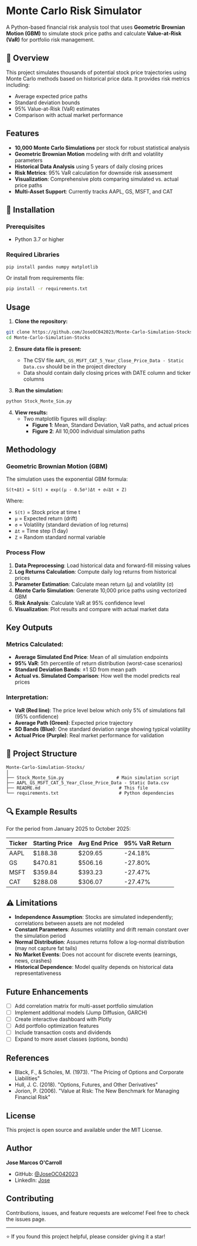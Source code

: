 # Monte Carlo Risk Simulator

A Python-based financial risk analysis tool that uses **Geometric Brownian Motion (GBM)** to simulate stock price paths and calculate **Value-at-Risk (VaR)** for portfolio risk management.

## 🎯 Overview

This project simulates thousands of potential stock price trajectories using Monte Carlo methods based on historical price data. It provides risk metrics including:
- Average expected price paths
- Standard deviation bounds
- 95% Value-at-Risk (VaR) estimates
- Comparison with actual market performance

## Features

- **10,000 Monte Carlo Simulations** per stock for robust statistical analysis
- **Geometric Brownian Motion** modeling with drift and volatility parameters
- **Historical Data Analysis** using 5 years of daily closing prices
- **Risk Metrics**: 95% VaR calculation for downside risk assessment
- **Visualization**: Comprehensive plots comparing simulated vs. actual price paths
- **Multi-Asset Support**: Currently tracks AAPL, GS, MSFT, and CAT

## 🔧 Installation

### Prerequisites
- Python 3.7 or higher

### Required Libraries
```bash
pip install pandas numpy matplotlib
```

Or install from requirements file:
```bash
pip install -r requirements.txt
```

## Usage

1. **Clone the repository:**
```bash
git clone https://github.com/JoseOC042023/Monte-Carlo-Simulation-Stocks.git
cd Monte-Carlo-Simulation-Stocks
```

2. **Ensure data file is present:**
   - The CSV file `AAPL_GS_MSFT_CAT_5_Year_Close_Price_Data - Static Data.csv` should be in the project directory
   - Data should contain daily closing prices with DATE column and ticker columns

3. **Run the simulation:**
```bash
python Stock_Monte_Sim.py
```

4. **View results:**
   - Two matplotlib figures will display:
     - **Figure 1**: Mean, Standard Deviation, VaR paths, and actual prices
     - **Figure 2**: All 10,000 individual simulation paths

## Methodology

### Geometric Brownian Motion (GBM)

The simulation uses the exponential GBM formula:

```
S(t+Δt) = S(t) × exp((μ - 0.5σ²)Δt + σ√Δt × Z)
```

Where:
- `S(t)` = Stock price at time t
- `μ` = Expected return (drift)
- `σ` = Volatility (standard deviation of log returns)
- `Δt` = Time step (1 day)
- `Z` = Random standard normal variable

### Process Flow

1. **Data Preprocessing**: Load historical data and forward-fill missing values
2. **Log Returns Calculation**: Compute daily log returns from historical prices
3. **Parameter Estimation**: Calculate mean return (μ) and volatility (σ)
4. **Monte Carlo Simulation**: Generate 10,000 price paths using vectorized GBM
5. **Risk Analysis**: Calculate VaR at 95% confidence level
6. **Visualization**: Plot results and compare with actual market data

## Key Outputs

### Metrics Calculated:
- **Average Simulated End Price**: Mean of all simulation endpoints
- **95% VaR**: 5th percentile of return distribution (worst-case scenarios)
- **Standard Deviation Bands**: ±1 SD from mean path
- **Actual vs. Simulated Comparison**: How well the model predicts real prices

### Interpretation:
- **VaR (Red line)**: The price level below which only 5% of simulations fall (95% confidence)
- **Average Path (Green)**: Expected price trajectory
- **SD Bands (Blue)**: One standard deviation range showing typical volatility
- **Actual Price (Purple)**: Real market performance for validation

## 📁 Project Structure

```
Monte-Carlo-Simulation-Stocks/
│
├── Stock_Monte_Sim.py                    # Main simulation script
├── AAPL_GS_MSFT_CAT_5_Year_Close_Price_Data - Static Data.csv
├── README.md                              # This file
└── requirements.txt                       # Python dependencies
```

## 🔍 Example Results

For the period from January 2025 to October 2025:

| Ticker | Starting Price | Avg End Price | 95% VaR Return |
|--------|---------------|---------------|----------------|
| AAPL   | $188.38      | $209.65      | -24.18%         |
| GS     | $470.81      | $506.16      | -27.80%         |
| MSFT   | $359.84      | $393.23      | -27.47%         |
| CAT    | $288.08      | $306.07      | -27.47%         |


## ⚠️ Limitations

- **Independence Assumption**: Stocks are simulated independently; correlations between assets are not modeled
- **Constant Parameters**: Assumes volatility and drift remain constant over the simulation period
- **Normal Distribution**: Assumes returns follow a log-normal distribution (may not capture fat tails)
- **No Market Events**: Does not account for discrete events (earnings, news, crashes)
- **Historical Dependence**: Model quality depends on historical data representativeness

##  Future Enhancements

- [ ] Add correlation matrix for multi-asset portfolio simulation
- [ ] Implement additional models (Jump Diffusion, GARCH)
- [ ] Create interactive dashboard with Plotly
- [ ] Add portfolio optimization features
- [ ] Include transaction costs and dividends
- [ ] Expand to more asset classes (options, bonds)

##  References

- Black, F., & Scholes, M. (1973). "The Pricing of Options and Corporate Liabilities"
- Hull, J. C. (2018). "Options, Futures, and Other Derivatives"
- Jorion, P. (2006). "Value at Risk: The New Benchmark for Managing Financial Risk"

##  License

This project is open source and available under the MIT License.

##  Author

**Jose Marcos O'Carroll**
- GitHub: [@JoseOC042023](https://github.com/JoseOC042023)
- LinkedIn: [Jose](https://www.linkedin.com/in/jose-marcos-o-carroll-871721183/)

##  Contributing

Contributions, issues, and feature requests are welcome! Feel free to check the issues page.

---

⭐ If you found this project helpful, please consider giving it a star!

